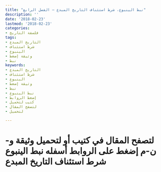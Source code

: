 ```yaml
---
title: "نبط الينبوع، شرط استئناف التاريخ المبدع – الفصل الرابع"
description: ''
date: '2018-02-23'
lastmod: '2018-02-23'
categories:
- فلسفة التاريخ
tags:
- التاريخ المبدع
- شرط استئناف
- الينبوع
- وثيقة إضغط
- نبط
keywords:
- التاريخ المبدع
- شرط استئناف
- الينبوع
- وثيقة إضغط
- نبط
- نبط الينبوع
- إضغط الروابط
- كتيب لتحميل
- لتصفح المقال
- لتحميل

---
```

# **لتصفح المقال في كتيب أو لتحميل وثيقة و-ن-م إضغط على الروابط أسفله** **نبط الينبوع شرط استئناف التاريخ المبدع**

###